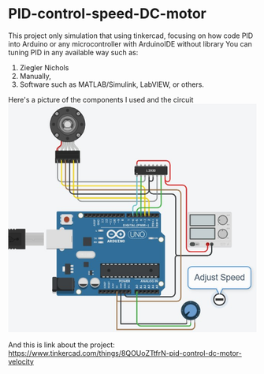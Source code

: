 # PID-control-speed-DC-motor
This project only simulation that using tinkercad, focusing on how code PID into Arduino or any microcontroller with ArduinoIDE without library
You can tuning PID in any available way such as:
1. Ziegler Nichols
2. Manually,
3. Software such as MATLAB/Simulink, LabVIEW, or others.

Here's a picture of the components I used and the circuit
![Circuit Diagram](TinkerCAD.jpg)

And this is link about the project:
https://www.tinkercad.com/things/8QOUoZTtfrN-pid-control-dc-motor-velocity 
